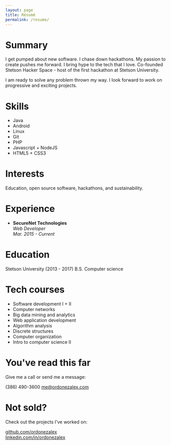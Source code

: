 ```yaml
---
layout: page
title: Résumé
permalink: /resume/
---
```

# Summary

I get pumped about new software.
I chase down hackathons.
My passion to create pushes me forward.
I bring hype to the tech that I love.
Co-founded Stetson Hacker Space - host of the first hackathon at Stetson University.

I am ready to solve any problem thrown my way.
I look forward to work on progressive and exciting projects.

# Skills

* Java
* Android
* Linux
* Git
* PHP
* Javascript + NodeJS
* HTML5 + CSS3

# Interests

Education, open source software, hackathons, and sustainability.

# Experience

* **SecureNet Technologies**  
_Web Developer_  
_Mar. 2015 - Current_

# Education

Stetson University (2013 - 2017) 
B.S. Computer science

# Tech courses

* Software development I + II
* Computer networks
* Big data mining and analytics
* Web application development
* Algorithm analysis
* Discrete structures
* Computer organization
* Intro to computer science II

# You've read this far

Give me a call or send me a message:

(386) 490-3600
[me@ordonezalex.com](me@ordonezalex.com)

# Not sold?

Check out the projects I've worked on:

[github.com/ordonezalex](https://github.com/ordonezalex)  
[linkedin.com/in/ordonezalex](https://linkedin.com/in/ordonezalex)

